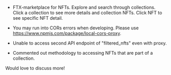  - FTX-marketplace for NFTs. Explore and search through collections. Click a collection to see more details and collection NFTs. Click NFT to see specific NFT detail.
 - You may run into CORs errors when developing. Please use https://www.npmjs.com/package/local-cors-proxy.

 - Unable to access second API endpoint of "filtered_nfts" even with proxy.
 - Commented out methodology to accessing NFTs that are part of a collection.

 Would love to discuss more!
